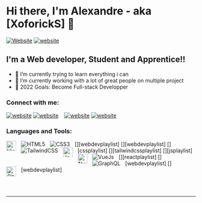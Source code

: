 # Hi there, I'm Alexandre - aka [XoforickS] 👋 

[![Website](./img/globe-light.svg)](http://alexandrenourry.fr.s3-website.eu-west-3.amazonaws.com/)
[![website](./img/globe-dark.svg)](http://alexandrenourry.fr.s3-website.eu-west-3.amazonaws.com/)


## I'm a Web developer, Student and Apprentice!!

- 🌱 I’m currently trying to learn everything i can
- 👯 I’m currently working with a lot of great people on multiple project
- 🥅 2022 Goals: Become Full-stack Developper

### Connect with me:

[![website](./img/globe-light.svg)](http://alexandrenourry.fr.s3-website.eu-west-3.amazonaws.com/)
[![website](./img/globe-dark.svg)](http://alexandrenourry.fr.s3-website.eu-west-3.amazonaws.com/)
&nbsp;&nbsp;
[![website](./img/linkedin-light.svg)](https://www.linkedin.com/in/alexandre-nourry-71465a236/#gh-light-mode-only)
[![website](./img/linkedin-dark.svg)](https://www.linkedin.com/in/alexandre-nourry-71465a236/#gh-dark-mode-only)
&nbsp;&nbsp;

### Languages and Tools:

[<img align="left" alt="Visual Studio Code" width="26px" src="https://cdn.jsdelivr.net/gh/devicons/devicon/icons/vscode/vscode-original.svg" style="padding-right:10px;" />][webdevplaylist]
[<img align="left" alt="HTML5" src="https://img.shields.io/badge/HTML5-E34F26?style=for-the-badge&logo=html5&logoColor=white" style="padding-right:10px;" />][webdevplaylist]
[<img align="left" alt="CSS3" src="https://img.shields.io/badge/CSS3-1572B6?style=for-the-badge&logo=css3&logoColor=white" style="padding-right:10px;" />][cssplaylist]
[<img align="left" alt="TailwindCSS" src="https://img.shields.io/badge/Tailwind_CSS-38B2AC?style=for-the-badge&logo=tailwind-css&logoColor=white" style="padding-right:10px;" />][tailwindcssplaylist]
[<img align="left" alt="JavaScript" width="26px" src="https://cdn.jsdelivr.net/gh/devicons/devicon/icons/javascript/javascript-original.svg" style="padding-right:10px;" />][jsplaylist]
[<img align="left" alt="Nuxt" width="26px" src="	https://img.shields.io/badge/nuxt.js-00C58E?style=for-the-badge&logo=nuxtdotjs&logoColor=white" style="padding-right:10px;" />][reactplaylist]
[<img align="left" alt="VueJs" src="https://img.shields.io/badge/Vue.js-35495E?style=for-the-badge&logo=vuedotjs&logoColor=4FC08D" style="padding-right:10px;" />][webdevplaylist]
[<img align="left" alt="GraphQL" src="https://img.shields.io/badge/GraphQl-E10098?style=for-the-badge&logo=graphql&logoColor=white" style="padding-right:10px;" />][webdevplaylist]
[<img align="left" alt="GitHub" width="26px" src="https://user-images.githubusercontent.com/3369400/139447912-e0f43f33-6d9f-45f8-be46-2df5bbc91289.png" style="padding-right:10px;" />](https://github.com/XoforickS)

<br />
<br />

---